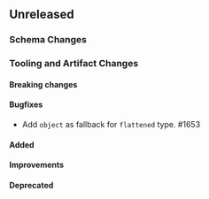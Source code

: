 <!-- When adding an entry to the Changelog:

- Please follow the Keep a Changelog: http://keepachangelog.com/ guidelines.
- Please insert your changelog line ordered by PR ID.
- Make sure you add your entry to the correct section (schema or tooling).

Thanks, you're awesome :-) -->

## Unreleased

### Schema Changes
### Tooling and Artifact Changes

#### Breaking changes

#### Bugfixes

* Add `object` as fallback for `flattened` type. #1653 

#### Added

#### Improvements

#### Deprecated

<!-- All empty sections:

## Unreleased

### Schema Changes
### Tooling and Artifact Changes

#### Breaking changes

#### Bugfixes

#### Added

#### Improvements

#### Deprecated

-->
